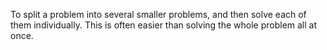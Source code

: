 To split a problem into several smaller problems, and then solve each of
them individually. This is often easier than solving the whole problem
all at once.
